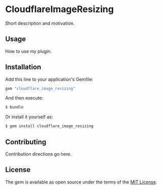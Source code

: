 # CloudflareImageResizing
Short description and motivation.

## Usage
How to use my plugin.

## Installation
Add this line to your application's Gemfile:

```ruby
gem "cloudflare_image_resizing"
```

And then execute:
```bash
$ bundle
```

Or install it yourself as:
```bash
$ gem install cloudflare_image_resizing
```

## Contributing
Contribution directions go here.

## License
The gem is available as open source under the terms of the [MIT License](https://opensource.org/licenses/MIT).
